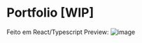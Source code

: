# Portfolio [WIP]
Feito em React/Typescript 
Preview:
![image](https://github.com/user-attachments/assets/6977f886-13af-448b-b9e6-07c76bd0a305)
